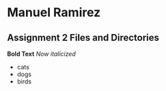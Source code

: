 # Manuel Ramirez
## Assignment 2 Files and Directories
**Bold Text**
*Now italicized*
- cats
- dogs
- birds
